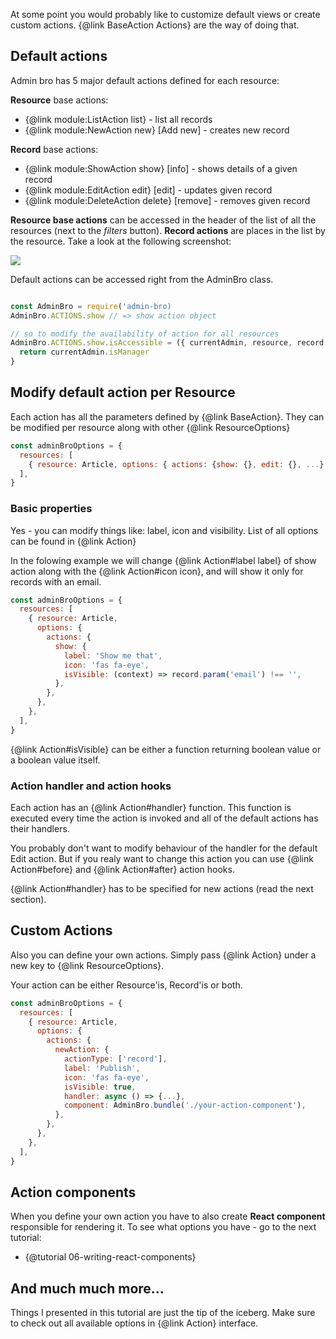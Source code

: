 At some point you would probably like to customize default views or create custom actions. {@link BaseAction Actions} are the way of doing that.

## Default actions

Admin bro has 5 major default actions defined for each resource:

__Resource__ base actions:

* {@link module:ListAction list} - list all records
* {@link module:NewAction new} [Add new] - creates new record

__Record__ base actions:

* {@link module:ShowAction show} [info] - shows details of a given record
* {@link module:EditAction edit} [edit] - updates given record
* {@link module:DeleteAction delete} [remove] - removes given record

__Resource base actions__ can be accessed in the header of the list of all the resources (next to the _filters_ button). __Record actions__ are places in the list by the resource. Take a look at the following screenshot:

<img src="./images/actions.png">

Default actions can be accessed right from the AdminBro class.

```javascript

const AdminBro = require('admin-bro)
AdminBro.ACTIONS.show // => show action object

// so to modify the availability of action for all resources
AdminBro.ACTIONS.show.isAccessible = ({ currentAdmin, resource, record }) => {
  return currentAdmin.isManager
}
```

## Modify default action per Resource

Each action has all the parameters defined by {@link BaseAction}. They can be modified per resource along with other {@link ResourceOptions}

```javascript
const adminBroOptions = {
  resources: [
    { resource: Article, options: { actions: {show: {}, edit: {}, ...} } },
  ],
}
```

### Basic properties

Yes - you can modify things like: label, icon and visibility. List of all options can be found in {@link Action}

In the folowing example we will change {@link Action#label label} of show action along with the {@link Action#icon icon}, and will show it only for records with an email.

```javascript
const adminBroOptions = {
  resources: [
    { resource: Article,
      options: {
        actions: {
          show: {
            label: 'Show me that',
            icon: 'fas fa-eye',
            isVisible: (context) => record.param('email') !== '',
          },
        },
      },
    },
  ],
}
```

{@link Action#isVisible} can be either a function returning boolean value or a boolean value itself.

### Action handler and action hooks

Each action has an {@link Action#handler} function. This function is executed every time the action is invoked and all of the default actions has their handlers.

You probably don't want to modify behaviour of the handler for the default Edit action. But if you realy want to change this action you can use {@link Action#before} and {@link Action#after} action hooks.

{@link Action#handler} has to be specified for new actions (read the next section).

## Custom Actions

Also you can define your own actions. Simply pass {@link Action} under a new key to {@link ResourceOptions}.

Your action can be either Resource'is, Record'is or both.

```javascript
const adminBroOptions = {
  resources: [
    { resource: Article,
      options: {
        actions: {
          newAction: {
            actionType: ['record'],
            label: 'Publish',
            icon: 'fas fa-eye',
            isVisible: true,
            handler: async () => {...},
            component: AdminBro.bundle('./your-action-component'),
          },
        },
      },
    },
  ],
}
```

## Action components

When you define your own action you have to also create **React component** responsible
for rendering it. To see what options you have - go to the next tutorial:

- {@tutorial 06-writing-react-components}

## And much much more...

Things I presented in this tutorial are just the tip of the iceberg. Make sure to check out all available options in {@link Action} interface.
